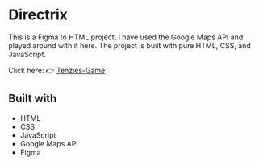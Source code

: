 # Directrix
This is a Figma to HTML project. I have used the Google Maps API and played around with it here. The project is built with pure HTML, CSS, and JavaScript. 

Click here: 👉  [Tenzies-Game](https://elena-stoyanova-tenzies-game.netlify.app/)

## Built with

- HTML
- CSS
- JavaScript
- Google Maps API
- Figma
